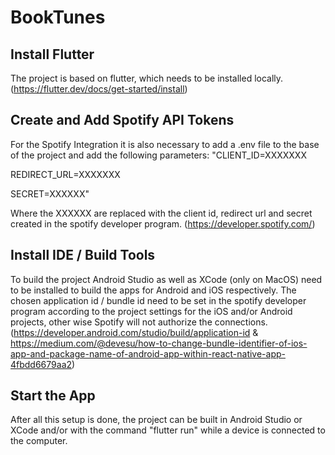 # BookTunes

## Install Flutter
The project is based on flutter, which needs to be installed locally. (https://flutter.dev/docs/get-started/install)

## Create and Add Spotify API Tokens
For the Spotify Integration it is also necessary to add a .env file to the base of the project and add the following parameters:
"CLIENT_ID=XXXXXXX

REDIRECT_URL=XXXXXXX

SECRET=XXXXXX"

Where the XXXXXX are replaced with the client id, redirect url and secret created in the spotify developer program. (https://developer.spotify.com/)

## Install IDE / Build Tools
To build the project Android Studio as well as XCode (only on MacOS) need to be installed to build the apps for Android and iOS respectively.
The chosen application id / bundle id need to be set in the spotify developer program according to the project settings for the iOS and/or Android projects, other wise Spotify will not authorize the connections. (https://developer.android.com/studio/build/application-id & https://medium.com/@devesu/how-to-change-bundle-identifier-of-ios-app-and-package-name-of-android-app-within-react-native-app-4fbdd6679aa2)

## Start the App
After all this setup is done, the project can be built in Android Studio or XCode and/or with the command "flutter run" while a device is connected to the computer.



 
 
